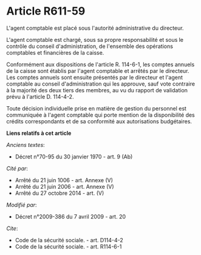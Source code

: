 # Article R611-59

L'agent comptable est placé sous l'autorité administrative du directeur.

L'agent comptable est chargé, sous sa propre responsabilité et sous le contrôle du conseil d'administration, de l'ensemble
des opérations comptables et financières de la caisse. 

Conformément aux dispositions de l'article R. 114-6-1, les comptes annuels de la caisse sont établis par l'agent comptable et
arrêtés par le directeur. Les comptes annuels sont ensuite présentés par le directeur et l'agent comptable au conseil
d'administration qui les approuve, sauf vote contraire à la majorité des deux tiers des membres, au vu du rapport de
validation prévu à l'article D. 114-4-2. 

Toute décision individuelle prise en matière de gestion du personnel est communiquée à l'agent comptable qui porte mention de
la disponibilité des crédits correspondants et de sa conformité aux autorisations budgétaires.

**Liens relatifs à cet article**

_Anciens textes_:

  - Décret n°70-95 du 30 janvier 1970 - art. 9 (Ab)

_Cité par_:

  - Arrêté du 21 juin 1006 - art. Annexe (V)
  - Arrêté du 21 juin 2006 - art. Annexe (V)
  - Arrêté du 27 octobre 2014 - art. (V)

_Modifié par_:

  - Décret n°2009-386 du 7 avril 2009 - art. 20

_Cite_:

  - Code de la sécurité sociale. - art. D114-4-2
  - Code de la sécurité sociale. - art. R114-6-1

